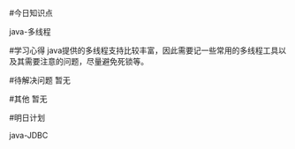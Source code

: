 #今日知识点

java-多线程

#学习心得
java提供的多线程支持比较丰富，因此需要记一些常用的多线程工具以及其需要注意的问题，尽量避免死锁等。

#待解决问题
暂无

#其他
暂无

#明日计划

java-JDBC